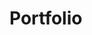 # Portfolio

<!DOCTYPE html>
<html lang="en">
<head>
    <meta charset="UTF-8">
    <meta name="viewport" content="width=device-width, initial-scale=1.0">
    <title>Sai Charan Portfolio</title>
    <link rel="preconnect" href="https://fonts.googleapis.com">
<link rel="preconnect" href="https://fonts.gstatic.com" crossorigin>
<link href="https://fonts.googleapis.com/css2?family=Raleway:ital,wght@0,100..900;1,100..900&display=swap" rel="stylesheet">
<link href="https://fonts.googleapis.com/css2?family=Grechen+Fuemen&display=swap" rel="stylesheet">
<link href="https://fonts.googleapis.com/css2?family=Dosis:wght@200..800&display=swap" rel="stylesheet">
    <style>
        *
        {
            margin: 0;
            padding: 0;
        }

        .nav
        {
            font-size: larger;
            list-style-type: none;
            font-family:Cambria, Cochin, Georgia, Times, 'Times New Roman', serif;
            margin-top: -90px;
            display: flex;
            gap: 100px;
            padding-left: 500px;

            
        }
        .nav a {
            text-decoration: none;
            color:aliceblue;
            
        }

        .selfbeside{
            display: flex;
            justify-content: space-evenly;
            margin-top: 100px;
            gap: 40px;
        }
        
        .self h1 
        {
            color: rgb(135, 139, 139);
            font-size: 40px;
            font-family: Verdana, Geneva, Tahoma, sans-serif;
            font-size: 50px;
        }

        .self h2{
            color: rgb(135, 139, 139);
            font-size: 15px;
            font-family: "Raleway", serif;
            font-weight: 400;
            line-height: 23px; 
            margin-top: -20px;           

        }
        
        a:hover
        {
            color: #b74b4b;
        }

        .edu1
        {
            border: 1px solid white;
            height: 200px;
            width: 400px;
            border-radius: 8px;
            background-color: rgb(69, 66, 68);
            border: none;
            font-family:Verdana, Geneva, Tahoma, sans-serif
        }

        .education1{
            display: flex;
            justify-content: space-around;
            margin-top: 60px;

        }

        .card {
            background: linear-gradient(to right, #818080, #535252);
            border-radius: 10px;
            padding: 20px;
            width: 320px;
            color: black;
            box-shadow: 10px 20px 60px rgb(68, 32, 32);
        }

        .header {
            display: flex;
            justify-content: space-between;
            align-items: center;
            margin-bottom: 10px;
        }

        .badge {
            background: black;
            color: white;
            padding: 5px 10px;
            border-radius: 15px;
            font-size: 14px;
        }

        .grad1{
            background: #ececec;
            color: black;
            font-weight: bold;
            border-radius: 20px;
            width: 150px;
        }

        .degree {
            font-size: 14px;
            background: lightgray;
            padding: 5px 10px;
            border-radius: 10px;
            display: inline-block;
            margin: 5px 5px 10px 0;
        }

        h2 {
            font-size: 18px;
            margin: 10px 0;
        }

        .university {
            display: flex;
            align-items: center;
            gap: 10px;
        }

        .location {
            display: flex;
            align-items: center;
            gap: 10px;
            font-size: 14px;
            color: #232222;
        }

        .icon {
            width: 16px;
            height: 16px;
        }

        .card:hover
        {
             transform: scale(1.1);
        }

        .card1 {
            background: linear-gradient(to right, #818080, #6c2626);
            border-radius: 10px;
            padding: 20px;
            height: 120px;
            width: 320px;
            color: black;
            box-shadow: 10px 20px 90px rgb(79, 35, 35);
        }

        .view:hover
        {
            transform: scale(1.1);
        }

        .serif
        {
            font-family: "Raleway", serif;
        }


        .button {
            display: flex;
            align-items: center;
            width: 110px;
            padding: 10px 20px;
            background-color: white;
            border-radius: 30px;
            box-shadow: 5px 6px 10px rgb(114, 47, 47);
            background: linear-gradient(to right, #818080, #cfcbcb);
        }
        .button img {
            width: 30px;
            height: auto;
            margin-right: 10px;
        }
        .button span {
            font-size: 20px;
            font-weight: 500;
            color: black;
            font-family: "Raleway", serif;
        }

        .skill
        {
            display: flex;
            justify-content: space-around;
            margin-left: 250px;
            margin-right: 250px;

        }
        .button:hover{
            transform: scale(1.1);
        }

        .project1
        {
            height: 290px;
            width: 800px;
            background: rgb(65, 3, 35);
            background: linear-gradient(90deg, rgba(75, 2, 45, 0.685) 99%,);
            border-radius: 60px;
            margin-left: 180px;
            display: flex;
            

        }

        .subproject1
        {
            height: 250px;
            width: 300px;
            background-color: #45152f;
            border-radius: 40px;
            margin-top: 20px;
            margin-left: 10px;
            

        }
        .subproject2
        {
            margin-left: 20px;
            margin-top: 20px;
        }
        .worked
        {
            color: rgb(190, 183, 183);
            font-family: "Raleway", serif;
            font-weight:300 ;
        }
        .resume
        {
            height: 290px;
            width: 800px;
            background: rgb(65, 3, 35);
            border-radius: 60px;
            margin-left: 200px;
        }
        .resume-name
        {
            color: #b74b4b;
            text-align:center;
            font-family: "Dosis", serif;
            
        }
        .resume-domain
        {
            color: #818080;
            font-family: "Dosis", serif;
            font-weight: 700;
            text-align: center;
        }
        .connect
        {
            
             display: flex;
             justify-content: space-around;
             margin-left: 250px;
             margin-right: 250px;
             gap:30px
    
            
        }
        .resumehover:hover
        {
            transform: scale(1.1);
        }
        .a:hover{
            transform: scale(1.1);
        }
        .footer{
            width: 98.5vw;
            height: 30px;
            background-color: darkgoldenrod;
            color: black;
            text-align: center;
            font-size: 23px;
        }

        @media (max-width: 1024px) {
    .nav {
        padding-left: 0;
        justify-content: center;
        gap: 50px;
        margin-top: -70px;
    }

    .selfbeside {
        flex-direction: column;
        align-items: center;
        text-align: center;
        margin-top: 50px;
    }

    .self h1 {
        font-size: 35px;
    }

    .self h2 {
        font-size: 14px;
        line-height: 22px;
    }

    .education1 {
        flex-direction: column;
        align-items: center;
        gap: 20px;
    }

    .skill {
        flex-wrap: wrap;
        justify-content: center;
        margin: 20px;
    }

    .button {
        margin-bottom: 10px;
    }

    .connect {
        flex-wrap: wrap;
        justify-content: center;
        gap: 20px;
    }
}

@media (max-width: 768px) {
    .nav {
        flex-direction: column;
        align-items: center;
        gap: 15px;
        margin-top: -50px;
    }

    .selfbeside {
        flex-direction: column;
        align-items: center;
        text-align: center;
        gap: 20px;
    }

    .self h1 {
        font-size: 30px;
    }

    .self h2 {
        font-size: 12px;
    }

    .education1 {
        flex-direction: column;
        align-items: center;
    }

    .card {
        width: 90%;
    }

    .skill {
        flex-direction: column;
        align-items: center;
        gap: 10px;
    }

    .button {
        width: auto;
    }

    .project1,
    .resume {
        width: 90%;
        margin-left: auto;
        margin-right: auto;
    }
}

@media (max-width: 480px) {
    .nav {
        flex-direction: column;
        align-items: center;
        gap: 10px;
    }

    .self h1 {
        font-size: 25px;
    }

    .self h2 {
        font-size: 12px;
    }

    .education1 {
        flex-direction: column;
    }

    .card {
        width: 100%;
        padding: 15px;
    }

    .skill {
        flex-direction: column;
        align-items: center;
        gap: 5px;
    }

    .button {
        width: 100px;
    }

    .project1,
    .resume {
        width: 95%;
        border-radius: 30px;
    }
}

        
    </style>
</head>
<body style="background-color: black;">
    <div style="position: fixed;">
        <ul class="nav" >
            <li><a href="">Home </a></li>
            <li><a href="" style="color: #b74b4b;">About </a></li>
            <li><a href="">Skills</a></li>
            <li><a href="" style="color: #b74b4b;">Projects</a></li>
            <li><a href="">Contact</a></li>
        </ul>
    </div>
    <div class="selfbeside">
        <div>
            <img src="https://i.ibb.co/KMVg85P/DALL-E-2025-02-27-16-58-37-A-man-with-a-normal-well-proportioned-body-and-a-cute-toy-like-face-He-ha.webp" alt="" height="530px" width="500px" style="border-radius: 50%; margin-top:-60px;padding-left:50px;box-shadow:10px 10px 10px rgb(97, 32, 32)">
        </div>

        <div class="self" style="margin-top: 80px;">
              <h1>Hi,it's <span style=" color: #b74b4b;">Sai Charan</span><br><span style="font-size: 1.9rem;"> i'm a <span style=" color: #b74b4b;" > Frontend Developer </span></span></h1>
              <br>
              <h2>A Front-End Developer with expertise in HTML, CSS, JavaScript, SQL, and Python is responsible for designing and
                developing the user interface (UI) and user experience (UX) of web applications. flexibility to work across various stages of
                the application, from design implementation to server-side integration, making them an asset in full-stack or collaborative teams</h2>
        </div>
    </div>
    <!-- EDUCATION -->

    <div>
        <h1 style="color:#b74b4b;font-family:Arial, Helvetica, sans-serif;text-align: center;font-size:40px">Education</h1>
    </div>

    <div class="education1">
        <!-- Bachelor's Degree Card -->
        <div class="card">
            <div class="header">
                <span class="badge">2021 - 2024</span>
                <span class="grad1" style="text-align: center;">🎓 Graduation</span>
            </div>
            <span class="degree" >Bachelor’s Degree</span>
            <span class="degree">BCOM(CA)</span>
            <h2>Bachelor of Commerce</h2>
            <div class="university">
                <img class="icon" src="https://img.icons8.com/ios-filled/50/university.png" alt="University">
                <span>PVKK Degree College</span>
            </div>
            <div class="location">
                <img class="icon" src="https://img.icons8.com/ios-filled/50/marker.png" alt="Location">
                <span>Anantapur, Andhra Pradesh</span>
            </div>
        </div>
    
        <!-- Intermediate Card -->
        <div class="card">
            <div class="header">
                <span class="badge">2019 - 2021</span>
                <span class="grad1" style="text-align: center;">🎓 Intermediate</span>
            </div>
            <span class="degree">Intermediate</span>
            <span class="degree">CEC</span>
            <div class="university">
                <img class="icon" src="https://img.icons8.com/ios-filled/50/university.png" alt="University">
                <span>Sri Vivekananda College</span>
            </div>
            <div class="location">
                <img class="icon" src="https://img.icons8.com/ios-filled/50/marker.png" alt="Location">
                <span>Anantapur, Andhra Pradesh</span>
            </div>
        </div>
    
        <!-- Schooling Card -->
        <div class="card">
            <div class="header">
                <span class="badge"> 2019 </span>
                <span class="grad1" style="text-align: center;">🎓 School</span>
            </div>
            <span class="degree">Schooling</span>
            <div class="university">
                <img class="icon" src="https://img.icons8.com/ios-filled/50/university.png" alt="University">
                <span>Lakshmi E.M School</span>
            </div>
            <div class="location">
                <img class="icon" src="https://img.icons8.com/ios-filled/50/marker.png" alt="Location">
                <span>Anantapur, Andhra Pradesh</span>
            </div>
        </div>
    </div>
 <!-- CERTIFICATIONS -->
  <br><br>

 <div>
    <H1 style="color:#b74b4b;font-family:Arial, Helvetica, sans-serif;text-align: center;font-size:40px">Certifications</H1>
</div>

 <div class="education1">
    <div class="card1">
        <div class="header">
            <span class="badge"><img src="https://tse4.mm.bing.net/th?id=OIP.4NWSX9_uB2Vid_jX2aEmwQHaEK&pid=Api&P=0&h=180" style="height: 30px;width:70px" alt=""></span>
            <span  style="text-align: center;"><img  style="height: 30px;" src="https://logos-world.net/wp-content/uploads/2021/10/Python-Emblem.png" alt=""></span>
        </div>
        <span style="font-weight:bold;" class="serif">GET STARTED WITH PYTHON</span>
        <h2 class="view" style="font-size: bold;background: linear-gradient(to right, #818080, #cfcbcb);;height:25px;width:80px;border-radius:20px;box-shadow:00px 10px 20px rgb(8, 0, 3);"><a href="https://www.coursera.org/account/accomplishments/verify/HR64MPALJXCJ?utm_source%3Dandroid%26utm_medium%3Dcertificate%26utm_content%3Dcert_image%26utm_campaign%3Dsharing_cta%26utm_product%3Dcourse" target="_blank" style="text-decoration: none;color:black;font-weight:bold"> 👁‍🗨View</a></h2>
    </div>

    <div class="card1">
        <div class="header">
            <span class="badge"><img src="https://static.vecteezy.com/system/resources/previews/026/135/319/large_2x/meta-social-media-symbol-logo-design-illustration-with-black-background-free-vector.jpg" style="height: 30px;width:70px" alt=""></span>
            <span  style="text-align: center;"><img style="height: 30px;"   src="https://vectorified.com/images/html-css-icon-2.png" alt=""></span>
        </div>
        <span style="font-weight:bold;" class="serif">HTML AND CSS IN DEPTH</span>
        <h2 class="view" style="font-size: bold;background: linear-gradient(to right, #818080, #cfcbcb);height:25px;width:80px;border-radius:20px;box-shadow:00px 10px 20px rgb(8, 0, 3)"><a href="https://www.coursera.org/account/accomplishments/verify/B0Q6LQJJU2AA?utm_source%3Dandroid%26utm_medium%3Dcertificate%26utm_content%3Dcert_image%26utm_campaign%3Dsharing_cta%26utm_product%3Dcourse" target="_blank" style="text-decoration: none;color:black;font-weight:bold"> 👁‍🗨View</a></h2>
    </div>

</div>
<div class="education1">
    <div class="card1">
        <div class="header">
            <span class="badge"><img src="https://static.vecteezy.com/system/resources/previews/026/135/319/large_2x/meta-social-media-symbol-logo-design-illustration-with-black-background-free-vector.jpg" style="height: 30px;width:70px" alt=""></span>
            <span  style="text-align: center;"><img style="height: 30px; width:25px" src="https://www.pngitem.com/pimgs/m/681-6810582_javascript-logo-svg-hd-png-download.png" alt=""></span>
        </div>
        <span style="font-weight:bold;" class="serif">PROGRAMMING WITH JAVASCRIPT</span>
        <h2 class="view" style="font-size: bold;background: linear-gradient(to right, #818080, #cfcbcb);height:25px;width:80px;border-radius:20px;box-shadow:00px 10px 20px rgb(8, 0, 3)"><a href="https://www.coursera.org/account/accomplishments/verify/7S8FCBAJ0WUY?utm_source%3Dandroid%26utm_medium%3Dcertificate%26utm_content%3Dcert_image%26utm_campaign%3Dsharing_cta%26utm_product%3Dcourse" target="_blank" style="text-decoration: none;color:black;font-weight:bold"> 👁‍🗨View</a></h2>
    </div>

    <div class="card1">
        <div class="header">
            <span class="badge"><img src="https://d8qb5cxd9qhkd.cloudfront.net/employers/atlassian/logos/atlassian_logo-1200x630.webp" style="height: 30px;width:70px" alt=""></span>
            <span  style="text-align: center;"><img style="height: 30px;" src="https://www.pngarts.com/files/8/Github-Logo-PNG-Picture.png" alt=""></span>
        </div>
        <span style="font-weight:bold;"  class="serif">COMPLETE CERTIFICATION FOR VERSION CONTROL OF GIT</span>
        <h2 class="view" style="font-size: bold;background: linear-gradient(to right, #818080, #cfcbcb);height:25px;width:80px;border-radius:20px;box-shadow:00px 10px 20px rgb(8, 0, 3)"><a href="https://www.coursera.org/account/accomplishments/verify/1J6QQI9ZBAVF?utm_source%3Dandroid%26utm_medium%3Dcertificate%26utm_content%3Dcert_image%26utm_campaign%3Dsharing_cta%26utm_product%3Dcourse" target="_blank" style="text-decoration: none;color:black;font-weight:bold">👁‍🗨View</a></h2>
    </div>

</div>
<!-- skills -->
 <br><br>
<div>
    <h1 style="color:#b74b4b;font-family:Arial, Helvetica, sans-serif;text-align: center;font-size:40px">Skills</h1>
</div>
<br><br>

<div class="skill">
<div class="button" style="width:90px;">
    <img src="https://upload.wikimedia.org/wikipedia/commons/6/61/HTML5_logo_and_wordmark.svg" alt="HTML5 Logo" width="30">
    <span>Html5</span>
</div>
<div class="button" style="width:70px;">
    <img src="https://img.icons8.com/?size=100&id=21278&format=png&color=000000" alt="HTML5 Logo" width="30">
    <span>Css</span>
</div>
<div class="button">
    <img  style="margin-left: -10px;" src="https://img.icons8.com/?size=100&id=Nkym0Ujb8VGI&format=png&color=000000" alt="HTML5 Logo" width="30">
    <span >Javascript</span>
</div>
<div class="button">
    <img src="https://img.icons8.com/?size=100&id=25Sjy8fKExYA&format=png&color=000000" alt="HTML5 Logo" width="30">
    <span>Reactjs</span>
</div>

</div>
<!--  -->
<br><br>
<div style="display: flex;gap:50px">
<div class="button" style="margin-left: 350px;">
    <img src="https://img.icons8.com/?size=100&id=13441&format=png&color=000000" alt="HTML5 Logo" width="30">
    <span>Python</span>
</div>
<div class="button" style="width: 70px;">
    <img src="https://img.icons8.com/?size=100&id=77694&format=png&color=000000" alt="HTML5 Logo" width="30">
    <span>Sql</span>
</div>
<div class="button">
    <img  style="margin-left: -10px;" src="https://img.icons8.com/?size=100&id=84710&format=png&color=000000" alt="HTML5 Logo" width="30">
    <span>Bootstrap</span>
</div>
</div>

<!-- projects -->
 <br><br><br>
 <div>
    <h1 style="color:#b74b4b;font-family:Arial, Helvetica, sans-serif;text-align: center;font-size:30px">Projects i'have <br>Worked On  </h1>
</div>

<!-- 3 -->
 <br><br><br>
<div class="project1" style="background-color: rgb(21, 24, 62);">
    <div class="subproject1" style="background-color: rgb(26, 26, 106);">
       <img src="https://i.ibb.co/QFk6sGcb/Bizland-website.png" alt="" style="height: 220px;width:280px;margin-top:15px;margin-left:10px;border-radius:30px">
    </div>
    <div class="subproject2">
           <h1 style="color: white;font-family:'Trebuchet MS', 'Lucida Sans Unicode', 'Lucida Grande', 'Lucida Sans', Arial, sans-serif;font-size:40px">Bizland</h1>
           <h2 class="worked">worked on</h2>
           <span class="degree a"><a href="https://saigcharan.github.io/BIZLAND/" target="_blank" style="text-decoration: none; color: black;">website</a></span>

           <h5 style="color: rgb(156, 152, 152);">Technologies i have used</h5>
           <br>
    <div style="display: flex;gap:30px">
        <div class="button" style="width:90px;box-shadow:2px 2px 2px rgb(49, 49, 101)">
            <img src="https://upload.wikimedia.org/wikipedia/commons/6/61/HTML5_logo_and_wordmark.svg" alt="HTML5 Logo" width="30">
            <span>Html5</span>
        </div>
        <div class="button" style="width:70px;box-shadow:2px 2px 2px rgb(44, 44, 92)">
            <img src="https://img.icons8.com/?size=100&id=21278&format=png&color=000000" alt="HTML5 Logo" width="30">
            <span>Css</span>
        </div>
        <div class="button" style="margin-right: 10px;box-shadow:2px 2px 2px rgb(43, 43, 106)">
            <img  style="margin-left: -10px;" src="https://img.icons8.com/?size=100&id=84710&format=png&color=000000" alt="HTML5 Logo" width="30">
            <span>Bootstrap</span>
        </div>
    </div>
           

    </div>
</div>
<br><br>

<br><br>
<div class="project1">
    <div class="subproject1">
        <img src="https://i.ibb.co/szGDDHG/Travel-website.png" alt="" style="height: 220px;width:280px;margin-top:15px;margin-left:10px;border-radius:30px">
    </div>
    <div class="subproject2">
           <h1 style="color: white;font-family:'Trebuchet MS', 'Lucida Sans Unicode', 'Lucida Grande', 'Lucida Sans', Arial, sans-serif;font-size:40px">Travelville</h1>
           <h2 class="worked">worked on</h2>
           <span class="degree a"><a href="https://saigcharan.github.io/Travelville/" target="_blank" style="text-decoration: none; color: black;">website</a></span>

           <h5 style="color: rgb(150, 147, 147);">Technologies i have used</h5>
           <br>
    <div style="display: flex;gap:30px">
        <div class="button" style="width:90px;">
            <img src="https://upload.wikimedia.org/wikipedia/commons/6/61/HTML5_logo_and_wordmark.svg" alt="HTML5 Logo" width="30">
            <span>Html5</span>
        </div>
        <div class="button" style="width:70px;">
            <img src="https://img.icons8.com/?size=100&id=21278&format=png&color=000000" alt="HTML5 Logo" width="30">
            <span>Css</span>
        </div>
        <div class="button" style="margin-right: 10px;">
            <img  style="margin-left: -10px;" src="https://img.icons8.com/?size=100&id=84710&format=png&color=000000" alt="HTML5 Logo" width="30">
            <span>Bootstrap</span>
        </div>
    </div>
           

    </div>
</div>
<div>
    <H1 style="color:#b74b4b;font-family:Arial, Helvetica, sans-serif;text-align: center;font-size:30px">Checkout my <br> Resume</H1>
</div>
<br><br>
<div class="resume" style="background-color: #111010;">
    <img src="https://i.ibb.co/KMVg85P/DALL-E-2025-02-27-16-58-37-A-man-with-a-normal-well-proportioned-body-and-a-cute-toy-like-face-He-ha.webp" alt="" style="border-radius: 50%;height:140px;width:150px;margin-left:330px;margin-top:13px">
    <h1 class="resume-name">Gangavaram Saicharan</h1>
    <h2 class="resume-domain">Web developer/Front-end-developer</h2>
    <button class="resumehover" style="background-color: #565252;height:40px;width:120px;font-size:20px;font-weight:600;border-radius:20px;border:2px solid #c84a4a;margin-left:345px;"><a href="https://pdf.ac/3XL8WX" target="_blank" style="text-decoration: none;color:#cb5454">Resume</a></button>
</div>
<br><br><br>
<!-- CONNECT WITH ME -->
<div>
    <h1 style="color:#b74b4b;font-family:Arial, Helvetica, sans-serif;text-align: center;font-size:30px">Connect with me </h1>
</div>
<br>

    <div class="connect">
        <div class="button" style="width:140px;">
            <img src="https://img.icons8.com/?size=100&id=Xy10Jcu1L2Su&format=png&color=000000" alt="HTML5 Logo" width="30">
            <span><a href="https://www.instagram.com/__charan_143?igsh=OWV4NGxqNTllamF2" target="_blank" style="font-weight: bold;color:black;text-decoration:none">Instagram</a></span>
        </div>
        <div class="button" style="width:140px;">
            <img src="https://img.icons8.com/?size=100&id=13930&format=png&color=000000" alt="HTML5 Logo" width="30">
            <span><a href="https://www.linkedin.com/in/saicharan-gangavaram-b0621a253?" target="_blank" style="font-weight: bold;color:black;text-decoration:none">Linkedin</a></span>
        </div>
        <div class="button"style="width:140px;" >
            <img  style="margin-left: -10px;" src="https://img.icons8.com/?size=100&id=118497&format=png&color=000000" alt="HTML5 Logo" width="30">
            <span><a href="https://www.facebook.com/share/1DfH7SEvVk/" target="_blank" style="font-weight: bold;color:black;text-decoration:none">Facebook</a></span>
        </div>
        
    </div>
    <br><br>

    <div class="button" style="width: 350px;margin-left:450px">
        <img src="https://img.icons8.com/?size=100&id=37246&format=png&color=000000" alt="HTML5 Logo" width="30">
        <span><a href="https://mail.google.com/mail/u/0/#inbox?compose=CllgCJNsMBjxQgvxVXVdWhTMDFTBnvvDWVshwmHxFPgMmXfWwKCGLHtmMjXXCVpdMZPVBLvWZVB" target="_blank" style="font-weight: bold;color:black;text-decoration:none">gangavaramcharan5@gmail.com</a></span>
    </div>
 <br>
    <div>
        <img style="height: 300px;width:300px;margin-left:470px" src="https://i.ibb.co/qYX3F1tf/DALL-E-2025-02-27-17-07-28-A-professional-looking-man-with-a-normal-well-proportioned-body-and-a-cut.webp" alt="">
    </div><br><br><br>

    <div class="footer">
        <p>Thank You For Visting</p>
    </div>

</body>
</html>
